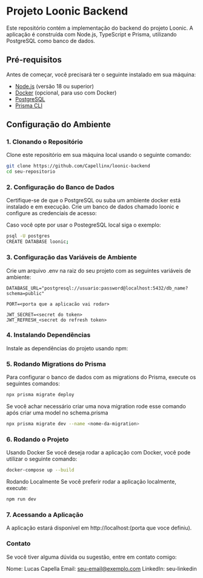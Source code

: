 # Projeto Loonic Backend

Este repositório contém a implementação do backend do projeto Loonic. A aplicação é construída com Node.js, TypeScript e Prisma, utilizando PostgreSQL como banco de dados.

## Pré-requisitos

Antes de começar, você precisará ter o seguinte instalado em sua máquina:

- [Node.js](https://nodejs.org/) (versão 18 ou superior)
- [Docker](https://www.docker.com/) (opcional, para uso com Docker)
- [PostgreSQL](https://www.postgresql.org/)
- [Prisma CLI](https://www.prisma.io/docs/getting-started/setup-prisma/start-from-scratch-typescript-postgres)

## Configuração do Ambiente

### 1. Clonando o Repositório

Clone este repositório em sua máquina local usando o seguinte comando:

```bash
git clone https://github.com/Capellinx/loonic-backend
cd seu-repositorio
```

### 2. Configuração do Banco de Dados
Certifique-se de que o PostgreSQL ou suba um ambiente docker está instalado e em execução. Crie um banco de dados chamado loonic e configure as credenciais de acesso:

Caso você opte por usar o PostegreSQL local siga o exemplo:
```bash
psql -U postgres
CREATE DATABASE loonic;
```
###  3. Configuração das Variáveis de Ambiente
Crie um arquivo .env na raiz do seu projeto com as seguintes variáveis de ambiente:
```dotenv
DATABASE_URL="postgresql://usuario:password@localhost:5432/db_name?schema=public"

PORT=<porta que a aplicacão vai rodar>

JWT_SECRET=<secret do token>
JWT_REFRESH_<secret do refresh token>
```
### 4. Instalando Dependências
Instale as dependências do projeto usando npm:

### 5. Rodando Migrations do Prisma
Para configurar o banco de dados com as migrations do Prisma, execute os seguintes comandos:

```bash
npx prisma migrate deploy
```
Se você achar necessário criar uma nova migration rode esse comando após criar uma model no schema.prisma

```bash
npx prisma migrate dev --name <nome-da-migration>
```
### 6. Rodando o Projeto
Usando Docker
Se você deseja rodar a aplicação com Docker, você pode utilizar o seguinte comando:

```bash
docker-compose up --build
````

Rodando Localmente
Se você preferir rodar a aplicação localmente, execute:
```bash
npm run dev
```
### 7. Acessando a Aplicação
A aplicação estará disponível em http://localhost:(porta que voce definiu).


### Contato
Se você tiver alguma dúvida ou sugestão, entre em contato comigo:

Nome: Lucas Capella
Email: seu-email@exemplo.com
LinkedIn: seu-linkedin


